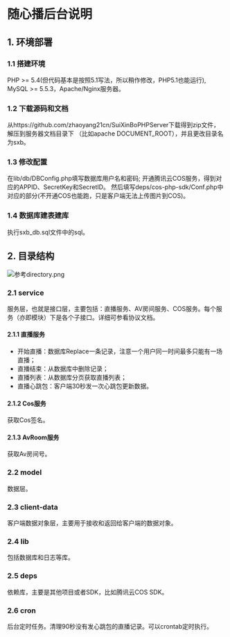 # 随心播后台说明

## 1. 环境部署

### 1.1 搭建环境

PHP >= 5.4(但代码基本是按照5.1写法，所以稍作修改，PHP5.1也能运行), MySQL >= 5.5.3，Apache/Nginx服务器。

### 1.2 下载源码和文档

从https://github.com/zhaoyang21cn/SuiXinBoPHPServer下载得到zip文件，解压到服务器文档目录下
（比如apache DOCUMENT_ROOT），并且更改目录名为sxb。

### 1.3 修改配置

在lib/db/DBConfig.php填写数据库用户名和密码; 开通腾讯云COS服务，得到对应的APPID、SecretKey和SecretID。
然后填写deps/cos-php-sdk/Conf.php中对应的部分(不开通COS也能跑，只是客户端无法上传图片到COS)。

### 1.4 数据库建表建库

执行sxb_db.sql文件中的sql。

## 2. 目录结构
![参考directory.png](https://github.com/zhaoyang21cn/SuiXinBoPHPServer/blob/master/directory.png)

### 2.1 service 

服务层，也就是接口层，主要包括：直播服务、AV房间服务、COS服务。每个服务（亦即模块）下是各个子接口。详细可参看协议文档。

#### 2.1.1 直播服务

- 开始直播：数据库Replace一条记录，注意一个用户同一时间最多只能有一场直播；
- 直播结束：从数据库中删除记录；
- 直播列表：从数据库分页获取直播列表；
- 直播心跳包：客户端30秒发一次心跳包更新数据。

#### 2.1.2 Cos服务

获取Cos签名。

#### 2.1.3 AvRoom服务

获取Av房间号。


### 2.2 model 

数据层。

### 2.3 client-data 

客户端数据对象层，主要用于接收和返回给客户端的数据对象。

### 2.4 lib 

包括数据库和日志等库。

### 2.5 deps 

依赖库，主要是其他项目或者SDK，比如腾讯云COS SDK。

### 2.6 cron 
后台定时任务。清理90秒没有发心跳包的直播记录。可以crontab定时执行。
